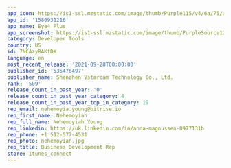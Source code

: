 ```yaml
---
app_icon: https://is1-ssl.mzstatic.com/image/thumb/Purple115/v4/6a/75/a6/6a75a6c0-d74e-b9e1-fa76-9020b0301136/AppIcon-1x_U007emarketing-0-7-0-0-85-220.png/1024x1024bb.png
app_id: '1580931216'
app_name: Eye4 Plus
app_screenshot: https://is1-ssl.mzstatic.com/image/thumb/PurpleSource125/v4/77/ae/5e/77ae5e2c-344f-0cbe-1b3a-4664f4e95943/14107855-3f1d-43ae-b39f-fc038447bddb_2.jpg/1242x2688bb.png
category: Developer Tools
country: US
id: 7NCAzyRAKfDX
language: en
most_recent_release: '2021-09-28T00:00:00'
publisher_id: '535476497'
publisher_name: Shenzhen Vstarcam Technology Co., Ltd.
rank: '509'
release_count_in_past_year: '0'
release_count_in_past_year_category: 4
release_count_in_past_year_top_in_category: 19
rep_email: nehemoyia.young@bitrise.io
rep_first_name: Nehemoyiah
rep_full_name: Nehemoyiah Young
rep_linkedin: https://uk.linkedin.com/in/anna-magnussen-0977131b
rep_phone: +1 512-577-4531
rep_photo: nehemoyiah.jpg
rep_title: Business Development Rep
store: itunes_connect
---
```

